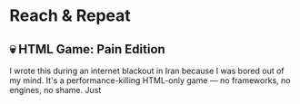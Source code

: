 # Reach & Repeat

## 💀 HTML Game: Pain Edition
I wrote this during an internet blackout in Iran because I was bored out of my mind.
It's a performance-killing HTML-only game — no frameworks, no engines, no shame.
Just <script> tags and divine suffering — exactly as God intended.


## 🎮 About the Game
It's a 💻 game, You use the arrow keys to move between falling blocks and reach the top.
But when you finally make it… the game resets.
Except now, the distance to the top is longer than before —
psychological warfare

[🎥 Watch Gameplay Demo](https://github.com/pureAliNajafi/Reach-Repeat/raw/main/game.mp4)


